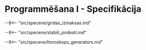 # Programmēšana I - Specifikācija

--8<-- "src/specene/gridas_izmaksas.md"

--8<-- "src/specene/stabili_podesti.md"

--8<-- "src/specene/horoskopu_generators.md"
